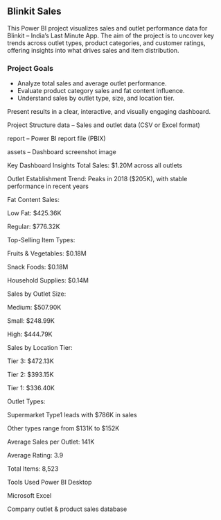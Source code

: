 ## Blinkit Sales
This Power BI project visualizes sales and outlet performance data for Blinkit – India’s Last Minute App. The aim of the project is to uncover key trends across outlet types, product categories, and customer ratings, offering insights into what drives sales and item distribution.

### Project Goals
- Analyze total sales and average outlet performance.
- Evaluate product category sales and fat content influence.
- Understand sales by outlet type, size, and location tier.

Present results in a clear, interactive, and visually engaging dashboard.

Project Structure
data – Sales and outlet data (CSV or Excel format)

report – Power BI report file (PBIX)

assets – Dashboard screenshot image

Key Dashboard Insights
Total Sales: $1.20M across all outlets

Outlet Establishment Trend: Peaks in 2018 ($205K), with stable performance in recent years

Fat Content Sales:

Low Fat: $425.36K

Regular: $776.32K

Top-Selling Item Types:

Fruits & Vegetables: $0.18M

Snack Foods: $0.18M

Household Supplies: $0.14M

Sales by Outlet Size:

Medium: $507.90K

Small: $248.99K

High: $444.79K

Sales by Location Tier:

Tier 3: $472.13K

Tier 2: $393.15K

Tier 1: $336.40K

Outlet Types:

Supermarket Type1 leads with $786K in sales

Other types range from $131K to $152K

Average Sales per Outlet: 141K

Average Rating: 3.9

Total Items: 8,523

Tools Used
Power BI Desktop

Microsoft Excel

Company outlet & product sales database